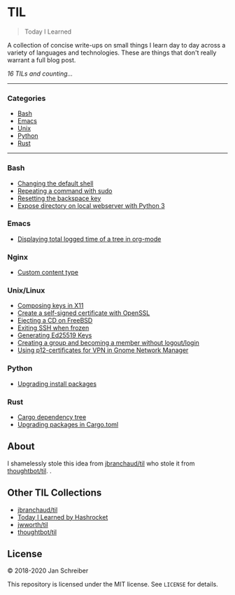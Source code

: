 # TIL

> Today I Learned

A collection of concise write-ups on small things I learn day to day across a
variety of languages and technologies. These are things that don't really
warrant a full blog post.

_16 TILs and counting..._

---

### Categories

* [Bash](#bash)
* [Emacs](#emacs)
* [Unix](#unix)
* [Python](#python)
* [Rust](#rust)

---
### Bash

- [Changing the default shell](bash/changing-the-default-shell.md)
- [Repeating a command with sudo](bash/repeating-a-command-with-sudo.md)
- [Resetting the backspace key](bash/resetting-the-backspace-key.md)
- [Expose directory on local webserver with Python 3](bash/expose-directory-on-local-webserver-with-python3.md)

### Emacs

- [Displaying total logged time of a tree in org-mode](emacs/displaying-total-logged-time-of-a-tree-in-org-mode.md)

### Nginx

- [Custom content type](nginx/custom-content-type.md)

### Unix/Linux

- [Composing keys in X11](unix/composing-keys-in-x11.md)
- [Create a self-signed certificate with OpenSSL](unix/create-self-signed-certificate.md)
- [Ejecting a CD on FreeBSD](unix/ejecting-a-cd-on-freebsd.md)
- [Exiting SSH when frozen](unix/exiting-ssh-when-frozen.md)
- [Generating Ed25519 Keys](unix/generating-ed25519-keys.md)
- [Creating a group and becoming a member without logout/login](unix/creating-a-group-and-becoming-a-member-without-logout-login.md)
- [Using p12-certificates for VPN in Gnome Network Manager](unix/using-p12-certificates-for-vpn.md)

### Python

- [Upgrading install packages](python/upgrading-installed-packages.md)

### Rust

- [Cargo dependency tree](rust/cargo-dependency-tree.md)
- [Upgrading packages in Cargo.toml](rust/upgrading-packages-in-cargo-toml.md)

## About

I shamelessly stole this idea from 
[jbranchaud/til](https://github.com/jbranchaud/til) who stole it from
[thoughtbot/til](https://github.com/thoughtbot/til).
.

## Other TIL Collections

* [jbranchaud/til](https://github.com/jbranchaud/til)
* [Today I Learned by Hashrocket](https://til.hashrocket.com)
* [jwworth/til](https://github.com/jwworth/til)
* [thoughtbot/til](https://github.com/thoughtbot/til)

## License

&copy; 2018-2020 Jan Schreiber

This repository is licensed under the MIT license. See `LICENSE` for
details.

